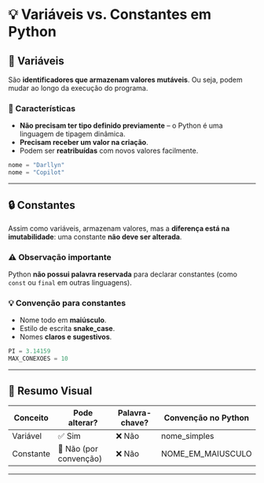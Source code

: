 
# 💡 Variáveis vs. Constantes em Python

## 🔄 Variáveis

São **identificadores que armazenam valores mutáveis**. Ou seja, podem mudar ao longo da execução do programa.

### 📌 Características
- **Não precisam ter tipo definido previamente** – o Python é uma linguagem de tipagem dinâmica.
- **Precisam receber um valor na criação**.
- Podem ser **reatribuídas** com novos valores facilmente.

```python
nome = "Darllyn"
nome = "Copilot"
```

---

## 🔒 Constantes

Assim como variáveis, armazenam valores, mas a **diferença está na imutabilidade**: uma constante **não deve ser alterada**.

### ⚠️ Observação importante
Python **não possui palavra reservada** para declarar constantes (como `const` ou `final` em outras linguagens).

### 💡 Convenção para constantes
- Nome todo em **maiúsculo**.
- Estilo de escrita **snake_case**.
- Nomes **claros e sugestivos**.

```python
PI = 3.14159
MAX_CONEXOES = 10
```

---

## 🧠 Resumo Visual

| Conceito   | Pode alterar? | Palavra-chave? | Convenção no Python          |
|------------|---------------|----------------|------------------------------|
| Variável   | ✅ Sim         | ❌ Não          | nome_simples                 |
| Constante  | 🚫 Não (por convenção) | ❌ Não          | NOME_EM_MAIUSCULO            |

---


